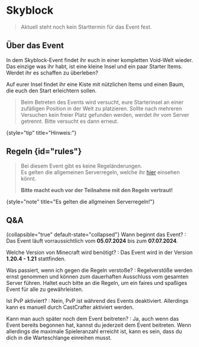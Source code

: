 # Skyblock

> Aktuell steht noch kein Starttermin für das Event fest.
>

## Über das Event

In dem Skyblock-Event findet ihr euch in einer kompletten Void-Welt wieder. 
Das einzige was ihr habt, ist eine kleine Insel und ein paar Starter Items. Werdet ihr es schaffen zu überleben?

Auf eurer Insel findet ihr eine Kiste mit nützlichen Items und einen Baum, die euch den Start erleichtern
sollen.

> Beim Betreten des Events wird versucht, eure Starterinsel an einer zufälligen Position in der Welt zu platzieren. Sollte
> nach mehreren Versuchen kein freier Platz gefunden werden, werdet ihr vom Server getrennt. Bitte versucht es dann
> erneut.
>
{style="tip" title="Hinweis:"}

## Regeln {id="rules"}

> Bei diesem Event gibt es keine Regeländerungen. \
> Es gelten die allgemeinen Serverregeln, welche ihr [hier](rules.md) einsehen k&ouml;nnt.
> 
> **Bitte macht euch vor der Teilnahme mit den Regeln vertraut!**
>
{style="note" title="Es gelten die allgmeinen Serverregeln!"}

## Q&amp;A

{collapsible="true" default-state="collapsed"}
Wann beginnt das Event?
: Das Event läuft vorraussichtlich vom **05.07.2024** bis zum **07.07.2024**.

Welche Version von Minecraft wird benötigt?
: Das Event wird in der Version **1.20.4 - 1.21** stattfinden.

Was passiert, wenn ich gegen die Regeln verstoße?
: Regelverstöße werden ernst genommen und können zum dauerhaften Ausschluss vom gesamten Server führen. Haltet euch
bitte an die Regeln, um ein faires und spaßiges Event für alle zu gewährleisten.

Ist PvP aktiviert?
: Nein, PvP ist während des Events deaktiviert. Allerdings kann es manuell durch CastCrafter aktiviert werden.

Kann man auch später noch dem Event beitreten?
: Ja, auch wenn das Event bereits begonnen hat, kannst du jederzeit dem Event beitreten. Wenn allerdings die maximale
Spieleranzahl erreicht ist, kann es sein, dass du dich in die Warteschlange einreihen musst.
